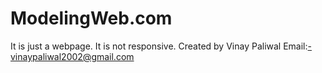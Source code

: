 # ModelingWeb.com
It is just a webpage.
It is not responsive.
Created by Vinay Paliwal
Email:-vinaypaliwal2002@gmail.com

